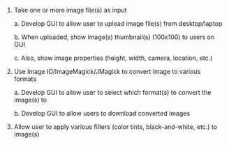 1. Take one or more image file(s) as input

    a. Develop GUI to allow user to upload image file(s) from desktop/laptop

    b. When uploaded, show image(s) thumbnail(s) (100x100) to users on GUI

    c. Also, show image properties (height, width, camera, location, etc.)

2. Use Image IO/ImageMagick/JMagick to convert image to various formats

    a. Develop GUI to allow user to select which format(s) to convert the image(s) to

    b. Develop GUI to allow users to download converted images

3. Allow user to apply various filters (color tints, black-and-white, etc.) to image(s)
